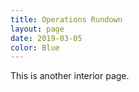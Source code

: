 ```yaml
---
title: Operations Rundown
layout: page
date: 2019-03-05
color: Blue
---
```


This is another interior page.